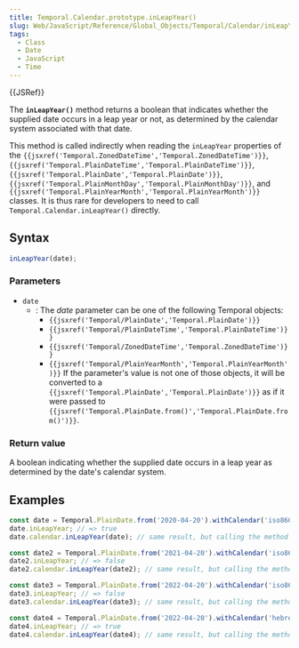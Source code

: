 ```yaml
---
title: Temporal.Calendar.prototype.inLeapYear()
slug: Web/JavaScript/Reference/Global_Objects/Temporal/Calendar/inLeapYear
tags:
  - Class
  - Date
  - JavaScript
  - Time
---
```

{{JSRef}}

<p class="summary"><span class="seoSummary">The <strong><code>inLeapYear()</code></strong> method returns a boolean that indicates whether the supplied date occurs in a leap year or not, as determined by the calendar system associated with that date.</span></p>

This method is called indirectly when reading the `inLeapYear` properties of the
`{{jsxref('Temporal.ZonedDateTime','Temporal.ZonedDateTime')}}`,
`{{jsxref('Temporal.PlainDateTime','Temporal.PlainDateTime')}}`,
`{{jsxref('Temporal.PlainDate','Temporal.PlainDate')}}`,
`{{jsxref('Temporal.PlainMonthDay','Temporal.PlainMonthDay')}}`,
and
`{{jsxref('Temporal.PlainYearMonth','Temporal.PlainYearMonth')}}`
classes. It is thus rare for developers to need to call
`Temporal.Calendar.inLeapYear()` directly.

## Syntax

```js
inLeapYear(date);
```

### Parameters

- `date`
  - : The _date_ parameter can be one of the following Temporal objects:
    - `{{jsxref('Temporal/PlainDate','Temporal.PlainDate')}}`
    - `{{jsxref('Temporal/PlainDateTime','Temporal.PlainDateTime')}}`
    - `{{jsxref('Temporal/ZonedDateTime','Temporal.ZonedDateTime')}}`
    - `{{jsxref('Temporal/PlainYearMonth','Temporal.PlainYearMonth')}}`
      If the parameter's value is not one of those objects, it will be converted
      to a
      `{{jsxref('Temporal.PlainDate','Temporal.PlainDate')}}`
      as if it were passed to
      `{{jsxref('Temporal.PlainDate.from()','Temporal.PlainDate.from()')}}`.

### Return value

A boolean indicating whether the supplied date occurs in a leap year as
determined by the date's calendar system.

## Examples

```js
const date = Temporal.PlainDate.from('2020-04-20').withCalendar('iso8601');
date.inLeapYear; // => true
date.calendar.inLeapYear(date); // same result, but calling the method directly

const date2 = Temporal.PlainDate.from('2021-04-20').withCalendar('iso8601');
date2.inLeapYear; // => false
date2.calendar.inLeapYear(date2); // same result, but calling the method directly

const date3 = Temporal.PlainDate.from('2022-04-20').withCalendar('iso8601');
date3.inLeapYear; // => false
date3.calendar.inLeapYear(date3); // same result, but calling the method directly

const date4 = Temporal.PlainDate.from('2022-04-20').withCalendar('hebrew');
date4.inLeapYear; // => true
date4.calendar.inLeapYear(date4); // same result, but calling the method directly
```
